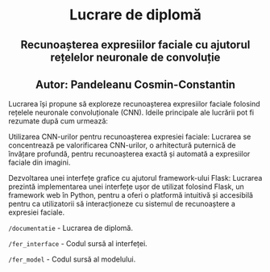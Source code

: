 

<h1 style="text-align: center;">  Lucrare de diplomă </h1>
<h2 style="text-align: center;"> Recunoașterea expresiilor faciale cu ajutorul rețelelor neuronale de convoluție </h2>
<h2 style="text-align: center;">Autor: Pandeleanu Cosmin-Constantin</h2>

Lucrarea își propune să exploreze recunoașterea expresiilor faciale folosind rețelele neuronale convoluționale (CNN). Ideile principale ale lucrării pot fi rezumate după cum urmează:

Utilizarea CNN-urilor pentru recunoașterea expresiei faciale: Lucrarea se concentrează pe valorificarea CNN-urilor, o arhitectură puternică de învățare profundă, pentru recunoașterea exactă și automată a expresiilor faciale din imagini.

Dezvoltarea unei interfețe grafice cu ajutorul framework-ului Flask: Lucrarea prezintă implementarea unei interfețe ușor de utilizat folosind Flask, un framework web în Python, pentru a oferi o platformă intuitivă și accesibilă pentru ca utilizatorii să interacționeze cu sistemul de recunoaștere a expresiei faciale.


`/documentatie` - Lucrarea de diplomă.

`/fer_interface` - Codul sursă al interfeței.

`/fer_model` - Codul sursă al modelului.

